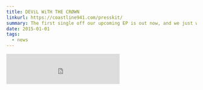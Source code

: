 ```yaml
---
title: DEViL WiTH THE CRØWN
linkurl: https://coastline941.com/presskit/
summary: The first single off our upcoming EP is out now, and we just wrapped shooting the video. Check out the track!
date: 2015-01-01
tags:
  - news
---
```

<div id="musicplayer">
  <iframe src="https://open.spotify.com/embed/album/2cbsn00JsXIENDO1AfB88Q&theme=white&view=coverart" width="300" height="80" frameborder="0" allowtransparency="true" allow="encrypted-media"></iframe>
